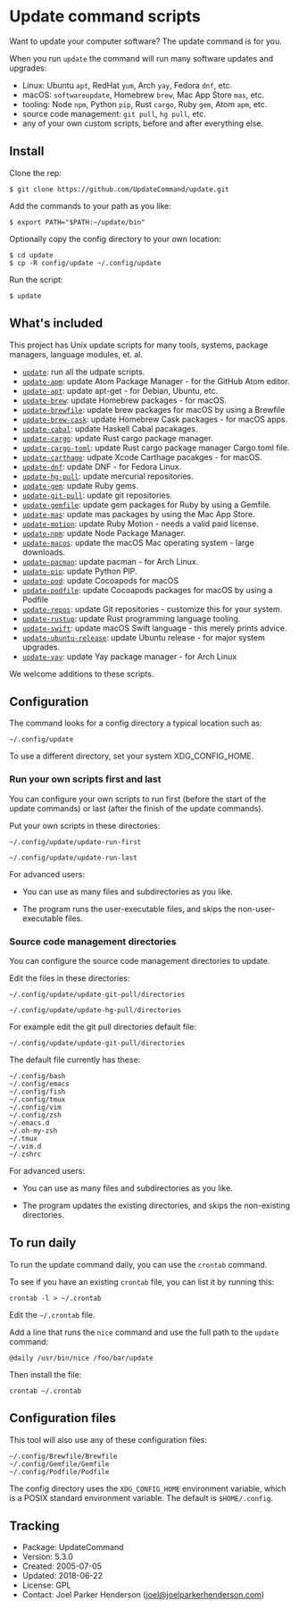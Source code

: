 # Update command scripts

Want to update your computer software? The update command is for you.

When you run `update` the command will run many software updates and upgrades:

  * Linux: Ubuntu `apt`, RedHat `yum`, Arch `yay`, Fedora `dnf`, etc.
  * macOS: `softwareupdate`, Homebrew `brew`, Mac App Store `mas`, etc.
  * tooling: Node `npm`, Python `pip`, Rust `cargo`, Ruby `gem`, Atom `apm`, etc.
  * source code management: `git pull`, `hg pull`, etc.
  * any of your own custom scripts, before and after everything else.


## Install

Clone the rep:

    $ git clone https://github.com/UpdateCommand/update.git

Add the commands to your path as you like:

    $ export PATH="$PATH:~/update/bin"

Optionally copy the config directory to your own location:

    $ cd update
    $ cp -R config/update ~/.config/update

Run the script:

    $ update


## What's included

This project has Unix update scripts for many tools,
systems, package managers, language modules, et. al.

 * [`update`](bin/update): run all the udpate scripts.
 * [`update-apm`](bin/update-apm): update Atom Package Manager - for the GitHub Atom editor.
 * [`update-apt`](bin/update-apt): update apt-get - for Debian, Ubuntu, etc.
 * [`update-brew`](bin/update-brew): update Homebrew packages - for macOS.
 * [`update-brewfile`](bin/update-brewfile): update brew packages for macOS by using a Brewfile
 * [`update-brew-cask`](bin/update-brew-cask): update Homebrew Cask packages - for macOS apps.
 * [`update-cabal`](bin/update-cabal): update Haskell Cabal pacakages.
 * [`update-cargo`](bin/update-cargo): update Rust cargo package manager.
 * [`update-cargo-toml`](bin/update-cargo-toml): update Rust cargo package manager Cargo.toml file.
 * [`update-carthage`](bin/update-carthane): udpate Xcode Carthage pacakges - for macOS.
 * [`update-dnf`](bin/update-dnf): update DNF - for Fedora Linux.
 * [`update-hg-pull`](bin/update-hg-pull): update mercurial repositories.
 * [`update-gem`](bin/update-gem): update Ruby gems.
 * [`update-git-pull`](bin/update-git-pull): update git repositories.
 * [`update-gemfile`](bin/update-gemfile): update gem packages for Ruby by using a Gemfile.
 * [`update-mas`](bin/update-mas): update mas packages by using the Mac App Store.
 * [`update-motion`](bin/update-motion): update Ruby Motion - needs a valid paid license.
 * [`update-npm`](bin/update-npm): update Node Package Manager.
 * [`update-macos`](bin/update-macos): update the macOS Mac operating system - large downloads.
 * [`update-pacman`](bin/update-pacman): update pacman - for Arch Linux.
 * [`update-pip`](bin/update-pip): update Python PIP.
 * [`update-pod`](bin/update-pod): update Cocoapods for macOS
 * [`update-podfile`](bin/update-podfile): update Cocoapods packages for macOS by using a Podfile
 * [`update-repos`](bin/update-repos): update Git repositories - customize this for your system.
 * [`update-rustup`](bin/update-rustup): update Rust programming language tooling.
 * [`update-swift`](bin/update-swift): update macOS Swift language - this merely prints advice.
 * [`update-ubuntu-release`](bin/update-ubuntu-release): update Ubuntu release - for major system upgrades.
 * [`update-yay`](bin/update-yay): update Yay package manager - for Arch Linux

We welcome additions to these scripts.


## Configuration

The command looks for a config directory a typical location such as:

    ~/.config/update

To use a different directory, set your system XDG_CONFIG_HOME.


### Run your own scripts first and last

You can configure your own scripts to run first (before the start of the update commands) or last (after the finish of the update commands).

Put your own scripts in these directories:

    ~/.config/update/update-run-first

    ~/.config/update/update-run-last

For advanced users:

  * You can use as many files and subdirectories as you like.

  * The program runs the user-executable files, and skips the non-user-executable files.


### Source code management directories

You can configure the source code management directories to update.

Edit the files in these directories:

    ~/.config/update/update-git-pull/directories

    ~/.config/update/update-hg-pull/directories

For example edit the git pull directories default file:

    ~/.config/update/update-git-pull/directories

The default file currently has these:

    ~/.config/bash
    ~/.config/emacs
    ~/.config/fish
    ~/.config/tmux
    ~/.config/vim
    ~/.config/zsh
    ~/.emacs.d
    ~/.oh-my-zsh
    ~/.tmux
    ~/.vim.d
    ~/.zshrc

For advanced users:

  * You can use as many files and subdirectories as you like.

  * The program updates the existing directories, and skips the non-existing directories.



## To run daily

To run the update command daily, you can use the `crontab` command.

To see if you have an existing `crontab` file, you can list it by running this:

    crontab -l > ~/.crontab

Edit the `~/.crontab` file.

Add a line that runs the `nice` command and use the full path to the `update` command:

    @daily /usr/bin/nice /foo/bar/update

Then install the file:

    crontab ~/.crontab


## Configuration files

This tool will also use any of these configuration files:

    ~/.config/Brewfile/Brewfile
    ~/.config/Gemfile/Gemfile
    ~/.config/Podfile/Podfile

The config directory uses the `XDG_CONFIG_HOME` environment variable, which is a POSIX standard environment variable. The default is `$HOME/.config`.


## Tracking

  * Package: UpdateCommand
  * Version: 5.3.0
  * Created: 2005-07-05
  * Updated: 2018-06-22
  * License: GPL
  * Contact: Joel Parker Henderson (joel@joelparkerhenderson.com)
